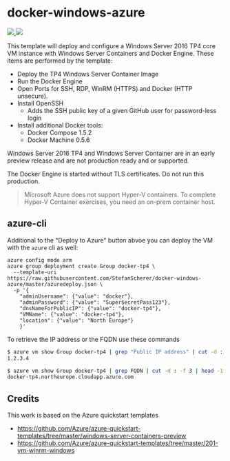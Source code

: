# docker-windows-azure

<a href="https://portal.azure.com/#create/Microsoft.Template/uri/https%3A%2F%2Fraw.githubusercontent.com%2FStefanScherer%2Fdocker-windows-azure%2Fmaster%2Fazuredeploy.json" target="_blank">
    <img src="http://azuredeploy.net/deploybutton.png"/>
</a>
<a href="http://armviz.io/#/?load=https%3A%2F%2Fraw.githubusercontent.com%2FStefanScherer%2Fdocker-windows-azure%2Fmaster%2Fazuredeploy.json" target="_blank">
    <img src="http://armviz.io/visualizebutton.png"/>
</a>

This template will deploy and configure a Windows Server 2016 TP4 core VM instance with Windows Server Containers and Docker Engine. These items are performed by the template:

* Deploy the TP4 Windows Server Container Image
* Run the Docker Engine
* Open Ports for SSH, RDP, WinRM (HTTPS) and Docker (HTTP unsecure).
* Install OpenSSH
  * Adds the SSH public key of a given GitHub user for password-less login
* Install additional Docker tools:
  * Docker Compose 1.5.2
  * Docker Machine 0.5.6

Windows Server 2016 TP4 and Windows Server Container are in an early preview release and are not production ready and or supported.

The Docker Engine is started without TLS certificates. Do not run this production.

> Microsoft Azure does not support Hyper-V containers. To complete Hyper-V Container exercises, you need an on-prem container host.

## azure-cli

Additional to the "Deploy to Azure" button abvoe you can deploy the VM with the `azure` cli as well:

```
azure config mode arm
azure group deployment create Group docker-tp4 \
  --template-uri https://raw.githubusercontent.com/StefanScherer/docker-windows-azure/master/azuredeploy.json \
  -p '{
    "adminUsername": {"value": "docker"},
    "adminPassword": {"value": "Super$ecretPass123"},
    "dnsNameForPublicIP": {"value": "docker-tp4"},
    "VMName": {"value": "docker-tp4"},
    "location": {"value": "North Europe"}
    }'
```

To retrieve the IP address or the FQDN use these commands

```bash
$ azure vm show Group docker-tp4 | grep "Public IP address" | cut -d : -f 3
1.2.3.4

$ azure vm show Group docker-tp4 | grep FQDN | cut -d : -f 3 | head -1
docker-tp4.northeurope.cloudapp.azure.com
```

## Credits

This work is based on the Azure quickstart templates
* https://github.com/Azure/azure-quickstart-templates/tree/master/windows-server-containers-preview
* https://github.com/Azure/azure-quickstart-templates/tree/master/201-vm-winrm-windows
